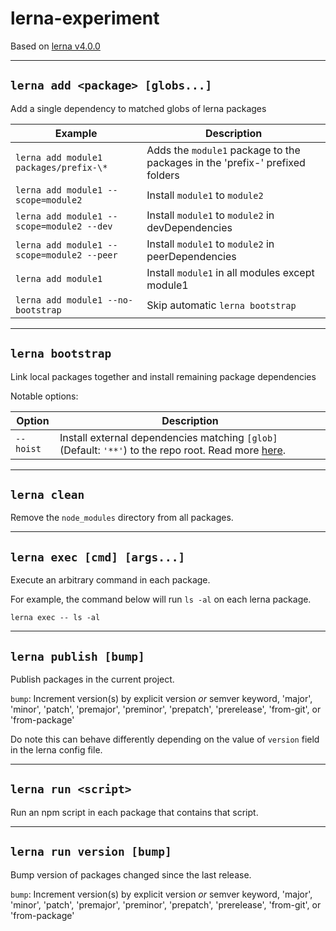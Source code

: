 # lerna-experiment

Based on [lerna v4.0.0](https://github.com/lerna/lerna/blob/6cb8ab2d4af7ce25c812e8fb05cd04650105705f/README.md)

---

## `lerna add <package> [globs...]`

Add a single dependency to matched globs of lerna packages

| Example                                    | Description                                                                  |
| ------------------------------------------ | ---------------------------------------------------------------------------- |
| `lerna add module1 packages/prefix-\* `    | Adds the `module1` package to the packages in the 'prefix-' prefixed folders |
| `lerna add module1 --scope=module2`        | Install `module1` to `module2`                                               |
| `lerna add module1 --scope=module2 --dev`  | Install `module1` to `module2` in devDependencies                            |
| `lerna add module1 --scope=module2 --peer` | Install `module1` to `module2` in peerDependencies                           |
| `lerna add module1`                        | Install `module1` in all modules except module1                              |
| `lerna add module1 --no-bootstrap`         | Skip automatic `lerna bootstrap`                                             |

---

## `lerna bootstrap`

Link local packages together and install remaining package dependencies

Notable options:

| Option    | Description                                                                                                                                                                                      |
| --------- | ------------------------------------------------------------------------------------------------------------------------------------------------------------------------------------------------ |
| `--hoist` | Install external dependencies matching `[glob]` (Default: `'**'`) to the repo root. Read more [here](https://github.com/lerna/lerna/blob/6cb8ab2d4af7ce25c812e8fb05cd04650105705f/doc/hoist.md). |

---

## `lerna clean`

Remove the `node_modules` directory from all packages.

---

## `lerna exec [cmd] [args...]`

Execute an arbitrary command in each package.

For example, the command below will run `ls -al` on each lerna package.

```shell
lerna exec -- ls -al
```

---

## `lerna publish [bump]`

Publish packages in the current project.

`bump`: Increment version(s) by explicit version _or_ semver keyword,
'major', 'minor', 'patch', 'premajor', 'preminor', 'prepatch', 'prerelease', 'from-git', or 'from-package'

Do note this can behave differently depending on the value of `version` field in the lerna config file.

---

## `lerna run <script>`

Run an npm script in each package that contains that script.

---

## `lerna run version [bump]`

Bump version of packages changed since the last release.

`bump`: Increment version(s) by explicit version _or_ semver keyword,
'major', 'minor', 'patch', 'premajor', 'preminor', 'prepatch', 'prerelease', 'from-git', or 'from-package'
